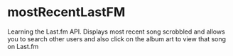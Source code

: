 # mostRecentLastFM
Learning the Last.fm API.  Displays most recent song scrobbled and allows you to search other users and also click on the album art to view that song on Last.fm
